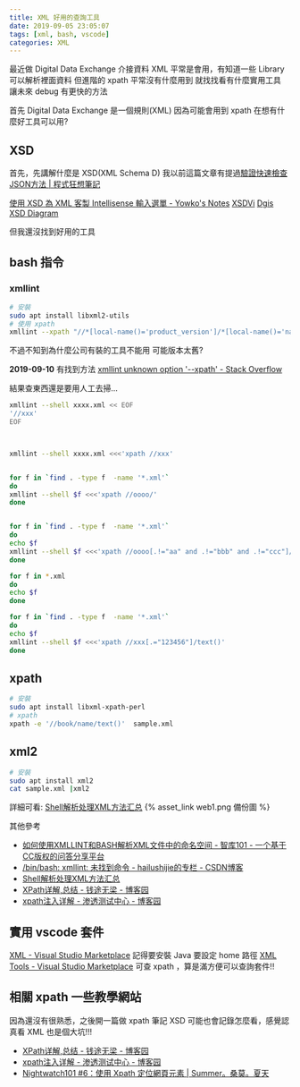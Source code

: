 ```yaml
---
title: XML 好用的查詢工具
date: 2019-09-05 23:05:07
tags: [xml, bash, vscode]
categories: XML
---
```


最近做 Digital Data Exchange 介接資料
XML 平常是會用，有知道一些 Library 可以解析裡面資料
但進階的 xpath 平常沒有什麼用到
就找找看有什麼實用工具
讓未來 debug 有更快的方法

<!--more-->

首先 Digital Data Exchange 是一個規則(XML)
因為可能會用到 xpath 在想有什麼好工具可以用?

## XSD

首先，先講解什麼是 XSD(XML Schema D)
我以前這篇文章有提過[驗證快速檢查JSON方法 | 程式狂想筆記](https://malagege.github.io/blog/2018/10/20/%E9%A9%97%E8%AD%89%E5%BF%AB%E9%80%9F%E6%AA%A2%E6%9F%A5JSON%E6%96%B9%E6%B3%95/)

[使用 XSD 為 XML 客製 Intellisense 輸入選單 - Yowko's Notes](https://blog.yowko.com/xml-intellisense-xsd/)
[XSDVi](http://xsdvi.sourceforge.net/)
[Dgis XSD Diagram](http://regis.cosnier.free.fr/?page=XSDDiagram)

但我還沒找到好用的工具

## bash 指令

### xmllint


```bash
# 安裝
sudo apt install libxml2-utils
# 使用 xpath
xmllint --xpath "//*[local-name()='product_version']/*[local-name()='name']/text()" file.xml
```

不過不知到為什麼公司有裝的工具不能用
可能版本太舊?

**2019-09-10**
有找到方法
[xmllint unknown option '--xpath' - Stack Overflow](https://stackoverflow.com/questions/11975862/xmllint-unknown-option-xpath)

結果查東西還是要用人工去掃...
```bash
xmllint --shell xxxx.xml << EOF
'//xxx'
EOF



xmllint --shell xxxx.xml <<<'xpath //xxx'


for f in `find . -type f  -name '*.xml'`
do
xmllint --shell $f <<<'xpath //oooo/' 
done


for f in `find . -type f  -name '*.xml'`
do
echo $f
xmllint --shell $f <<<'xpath //oooo[.!="aa" and .!="bbb" and .!="ccc"]/text()'
done

for f in *.xml
do
echo $f
done

for f in `find . -type f  -name '*.xml'`
do
echo $f
xmllint --shell $f <<<'xpath //xxx[.="123456"]/text()'
done

```

## xpath

```bash
# 安裝
sudo apt install libxml-xpath-perl
# xpath
xpath -e '//book/name/text()'  sample.xml
```

## xml2

```bash
# 安裝
sudo apt install xml2
cat sample.xml |xml2
```

詳細可看: [Shell解析处理XML方法汇总](https://blog.mythsman.com/post/5d2b5ebf25601931a5f8d885/) {% asset_link web1.png 備份圖 %}

其他參考
* [如何使用XMLLINT和BASH解析XML文件中的命名空间 - 智库101 - 一个基于CC版权的问答分享平台](http://www.kbase101.com/question/25515.html)
* [/bin/bash: xmllint: 未找到命令 - hailushijie的专栏 - CSDN博客](https://blog.csdn.net/droyon/article/details/8655517)
* [Shell解析处理XML方法汇总](https://blog.mythsman.com/post/5d2b5ebf25601931a5f8d885/)
* [XPath详解,总结 - 钱途无梁 - 博客园](https://www.cnblogs.com/qiantuwuliang/archive/2009/05/17/1458684.html)
* [xpath注入详解 - 渗透测试中心 - 博客园](https://www.cnblogs.com/backlion/p/8554749.html)


## 實用 vscode 套件

[XML - Visual Studio Marketplace](https://marketplace.visualstudio.com/items?itemName=redhat.vscode-xml)
記得要安裝 Java
要設定 home 路徑
[XML Tools - Visual Studio Marketplace](https://marketplace.visualstudio.com/items?itemName=DotJoshJohnson.xml)
可查 xpath ，算是滿方便可以查詢套件!!


## 相關 xpath 一些教學網站

因為還沒有很熟悉，之後開一篇做 xpath 筆記
XSD 可能也會記錄怎麼看，感覺認真看 XML 也是個大坑!!!

* [XPath详解,总结 - 钱途无梁 - 博客园](https://www.cnblogs.com/qiantuwuliang/archive/2009/05/17/1458684.html)
* [xpath注入详解 - 渗透测试中心 - 博客园](https://www.cnblogs.com/backlion/p/8554749.html)
* [Nightwatch101 #6：使用 Xpath 定位網頁元素 | Summer。桑莫。夏天](https://cythilya.github.io/2017/12/16/nightwatch-xpath/)